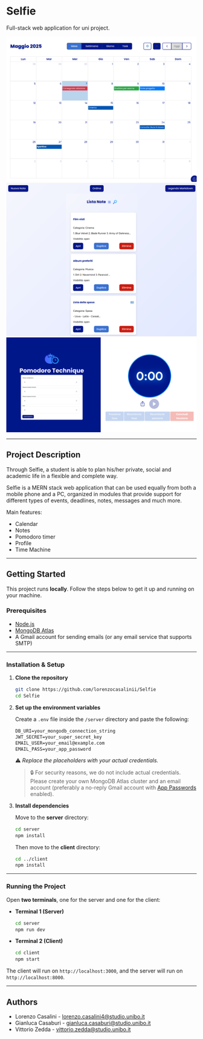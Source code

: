 # Selfie

Full-stack web application for uni project.

![Screenshot](screenshots/calendar.png)
![Screenshot](screenshots/notes.png)
![Screenshot](screenshots/pomodoro.png)

---

## Project Description

Through Selfie, a student is able to plan his/her private, social and academic life in a flexible and complete way.

Selfie is a MERN stack web application that can be used equally from both a mobile phone and a PC, organized in modules that provide support for different types of events, deadlines, notes, messages and much more.

Main features:

- Calendar
- Notes
- Pomodoro timer
- Profile
- Time Machine

---

## Getting Started

This project runs **locally**. Follow the steps below to get it up and running on your machine.

### Prerequisites

* [Node.js](https://nodejs.org/)
* [MongoDB Atlas](https://www.mongodb.com/cloud/atlas)
* A Gmail account for sending emails (or any email service that supports SMTP)

---

### Installation & Setup

1. **Clone the repository**

   ```bash
   git clone https://github.com/lorenzocasalinii/Selfie
   cd Selfie
   ```

2. **Set up the environment variables**

   Create a `.env` file inside the `/server` directory and paste the following:

   ```env
   DB_URI=your_mongodb_connection_string
   JWT_SECRET=your_super_secret_key
   EMAIL_USER=your_email@example.com
   EMAIL_PASS=your_app_password
   ```

   ⚠️ *Replace the placeholders with your actual credentials.*

   > 🔒 For security reasons, we do not include actual credentials. Please create your own MongoDB Atlas cluster and an email account (preferably a no-reply Gmail account with [App Passwords](https://support.google.com/accounts/answer/185833) enabled).

3. **Install dependencies**

   Move to the **server** directory:

   ```bash
   cd server
   npm install
   ```

   Then move to the **client** directory:

   ```bash
   cd ../client
   npm install
   ```

---

### Running the Project

Open **two terminals**, one for the server and one for the client:

* **Terminal 1 (Server)**

  ```bash
  cd server
  npm run dev
  ```

* **Terminal 2 (Client)**

  ```bash
  cd client
  npm start
  ```

The client will run on `http://localhost:3000`, and the server will run on `http://localhost:8000`.

---

## Authors

* Lorenzo Casalini - lorenzo.casalini4@studio.unibo.it
* Gianluca Casaburi - gianluca.casaburi@studio.unibo.it
* Vittorio Zedda - vittorio.zedda@studio.unibo.it
